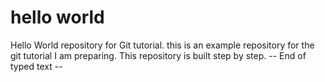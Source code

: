 ﻿# hello world
Hello World repository for Git tutorial. this is an example repository for the git tutorial I am preparing. 
This repository is built step by step.
-- End of typed text --

